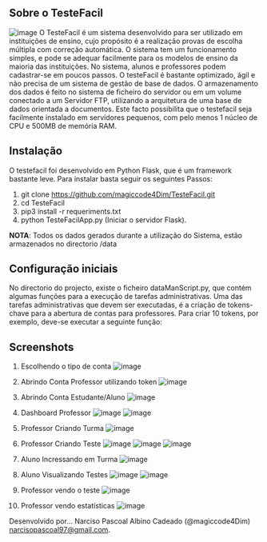 ## Sobre o TesteFacil
![image](https://github.com/user-attachments/assets/57e1c3e6-31c4-486c-988f-7177a80643f7)
O TesteFacil é um sistema desenvolvido para ser utilizado em instituições de ensino, cujo propósito é a realização provas de escolha múltipla com correção automática. O sistema tem um funcionamento simples, e pode se adequar facilmente para os modelos de ensino da maioria das instituições.
No sistema, alunos e professores podem cadastrar-se em poucos passos. 
O testeFacil é bastante optimizado, ágil e não precisa de um sistema de gestão de base de dados. O armazenamento dos dados é feito no sistema de ficheiro do servidor ou em um volume conectado a um Servidor FTP, utilizando a arquitetura de uma base de dados orientada a documentos. Este facto possibilita que o testefacil seja facilmente instalado em servidores pequenos, com pelo menos 1 núcleo de CPU e 500MB de memória RAM.

## Instalação
O testefacil foi desenvolvido em Python Flask, que é um framework bastante leve. Para instalar basta seguir os seguintes Passos:
1. git clone https://github.com/magiccode4Dim/TesteFacil.git
2. cd TesteFacil
3. pip3 install -r requeriments.txt
4. python TesteFacilApp.py (Iniciar o servidor Flask).

**NOTA**: Todos os dados gerados durante a utilização do Sistema, estão armazenados no directorio /data

## Configuração iniciais
No directorio do projecto, existe o ficheiro dataManScript.py, que contém algumas funções para a execução de tarefas administrativas. Uma das tarefas administrativas que devem ser executadas, é a criação de tokens-chave para a abertura de contas para professores. Para criar 10 tokens, por exemplo, deve-se executar a seguinte função:

## Screenshots
1. Escolhendo o tipo de conta
![image](https://github.com/user-attachments/assets/6d0442ee-44ea-46f1-960a-b2e23502ee86)
3. Abrindo Conta Professor utilizando token
![image](https://github.com/user-attachments/assets/87330c98-0f12-4a81-bf1f-b0d93c148e9d)
5. Abrindo Conta Estudante/Aluno
![image](https://github.com/user-attachments/assets/ba2765a8-b26e-4799-80e5-06d867273fef)

7. Dashboard Professor
![image](https://github.com/user-attachments/assets/646f531c-a914-4a1b-ac77-3e3102a526da)
![image](https://github.com/user-attachments/assets/7dcb673d-83b9-4932-adb9-f7a39a1f050c)
10. Professor Criando Turma
 ![image](https://github.com/user-attachments/assets/c1b0024e-f0b2-47d2-aeda-67790b67fa00)
12. Professor Criando Teste
![image](https://github.com/user-attachments/assets/2ac60b6f-585a-479e-b653-138b3d2593b1)
![image](https://github.com/user-attachments/assets/f8302fa7-3e8d-4cc0-b8c5-379299c00e32)
![image](https://github.com/user-attachments/assets/b896c4ec-209e-4a79-ab0c-1ff428473e82)
14. Aluno Incressando em Turma
![image](https://github.com/user-attachments/assets/6c913f93-bbc1-4850-abf3-065a700f3587)
16. Aluno Visualizando Testes
![image](https://github.com/user-attachments/assets/d08db320-4c08-42ef-8187-33eaca33b450)
![image](https://github.com/user-attachments/assets/db363838-f090-4453-a978-a98e59f94477)
17. Professor vendo o teste
![image](https://github.com/user-attachments/assets/55ab24c0-b9de-438b-b414-0c800ba06649)
19. Professor vendo estatísticas
![image](https://github.com/user-attachments/assets/ea523ab8-400d-4fbb-9701-15b014bfb0c9)

Desenvolvido por... Narciso Pascoal Albino Cadeado (@magiccode4Dim)
narcisopascoal97@gmail.com.

 
